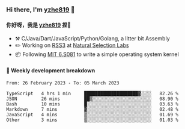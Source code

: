 ### Hi there, I'm [yzhe819](https://github.com/yzhe819) 👋

#### 你好呀，我是 [yzhe819](https://github.com/yzhe819) 捏👋

- :hammer_and_pick: C/Java/Dart/JavaScript/Python/Golang, a litter bit Assembly
- :pencil2: Working on [RSS3](https://github.com/NaturalSelectionLabs/RSS3) at [Natural Selection Labs](https://github.com/NaturalSelectionLabs)
- 📦 Following [MIT 6.S081](https://pdos.csail.mit.edu/6.S081/2020/) to write a simple operating system kernel



#### 📝 Weekly development breakdown

<!--START_SECTION:waka-->

```text
From: 26 February 2023 - To: 05 March 2023

TypeScript   4 hrs 1 min     ████████████████████▓░░░░   82.26 %
JSON         26 mins         ██▒░░░░░░░░░░░░░░░░░░░░░░   08.90 %
Bash         10 mins         █░░░░░░░░░░░░░░░░░░░░░░░░   03.63 %
Markdown     7 mins          ▓░░░░░░░░░░░░░░░░░░░░░░░░   02.48 %
JavaScript   4 mins          ▒░░░░░░░░░░░░░░░░░░░░░░░░   01.69 %
Other        3 mins          ▒░░░░░░░░░░░░░░░░░░░░░░░░   01.03 %
```

<!--END_SECTION:waka-->




